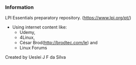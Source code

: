 ### Information

LPI Essentials preparatory repository. (https://www.lpi.org/pt/)

- Using internet content like:
     - Udemy, 
     - 4Linux,
     - César Brod(http://brodtec.com/le) and 
     - Linux Forums

Created by Ueslei J F da Silva 
